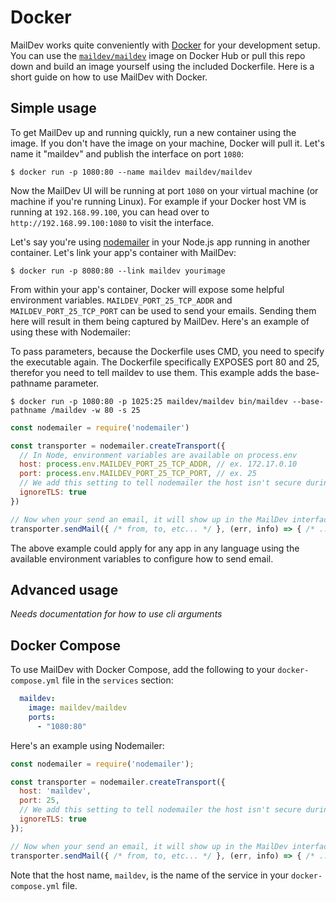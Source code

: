 # Docker

MailDev works quite conveniently with [Docker](https://www.docker.com/) for
your development setup. You can use the
[`maildev/maildev`](https://hub.docker.com/repository/docker/maildev/maildev)
image on Docker Hub or pull this repo down and build an image yourself using
the included Dockerfile. Here is a short guide on how to use MailDev with Docker.

## Simple usage

To get MailDev up and running quickly, run a new container using the image.
If you don't have the image on your machine, Docker will pull it. Let's name
it "maildev" and publish the interface on port `1080`:

```
$ docker run -p 1080:80 --name maildev maildev/maildev
```

Now the MailDev UI will be running at port `1080` on your virtual machine
(or machine if you're running Linux). For example if your Docker host VM is
running at `192.168.99.100`, you can head over to `http://192.168.99.100:1080`
to visit the interface.

Let's say you're using [nodemailer](https://github.com/nodemailer/nodemailer)
in your Node.js app running in another container. Let's link your app's
container with MailDev:

```
$ docker run -p 8080:80 --link maildev yourimage
```

From within your app's container, Docker will expose some helpful environment
variables. `MAILDEV_PORT_25_TCP_ADDR` and `MAILDEV_PORT_25_TCP_PORT` can be
used to send your emails. Sending them here will result in them being captured
by MailDev. Here's an example of using these with Nodemailer:

To pass parameters, because the Dockerfile uses CMD, you need to specify the executable again.
The Dockerfile specifically EXPOSES port 80 and 25, therefor you need to tell maildev to use them.
This example adds the base-pathname parameter.

```
$ docker run -p 1080:80 -p 1025:25 maildev/maildev bin/maildev --base-pathname /maildev -w 80 -s 25
```


```js
const nodemailer = require('nodemailer')

const transporter = nodemailer.createTransport({
  // In Node, environment variables are available on process.env
  host: process.env.MAILDEV_PORT_25_TCP_ADDR, // ex. 172.17.0.10
  port: process.env.MAILDEV_PORT_25_TCP_PORT, // ex. 25
  // We add this setting to tell nodemailer the host isn't secure during dev:
  ignoreTLS: true
})

// Now when your send an email, it will show up in the MailDev interface
transporter.sendMail({ /* from, to, etc... */ }, (err, info) => { /* ... */ });
```

The above example could apply for any app in any language using the available
environment variables to configure how to send email.

## Advanced usage

*Needs documentation for how to use cli arguments*

## Docker Compose

To use MailDev with Docker Compose, add the following to your
`docker-compose.yml` file in the `services` section:

```yaml
  maildev:
    image: maildev/maildev
    ports:
      - "1080:80"
```

Here's an example using Nodemailer:

```js
const nodemailer = require('nodemailer');

const transporter = nodemailer.createTransport({
  host: 'maildev',
  port: 25,
  // We add this setting to tell nodemailer the host isn't secure during dev:
  ignoreTLS: true
});

// Now when your send an email, it will show up in the MailDev interface
transporter.sendMail({ /* from, to, etc... */ }, (err, info) => { /* ... */ });
```

Note that the host name, `maildev`, is the name of the service in your
`docker-compose.yml` file.
